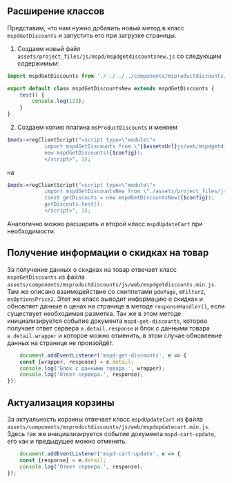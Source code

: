 ## Расширение классов

Представим, что нам нужно добавить новый метод в класс `mspdGetDiscounts` и запустить его при загрузке страницы.

1. Создаем новый файл `assets/project_files/js/mspd/mspdgetdiscountsnew.js` cо следующим содержимым:

```js
import mspdGetDiscounts from './../../../components/msproductdiscounts/js/web/mspdgetdiscounts.min.js'

export default class mspdGetDiscountsNew extends mspdGetDiscounts {
    test() {
        console.log(123);
    }
}
```

2. Создаем копию плагина `msProductDiscounts` и меняем

```php
$modx->regClientScript("<script type=\"module\">
            import mspdGetDiscounts from \"{$assetsUrl}js/web/mspdgetdiscounts.min.js\";
            new mspdGetDiscounts({$config});
            </script>", 1);
```

на

```php
$modx->regClientScript("<script type=\"module\">
            import mspdGetDiscountsNew from \"./assets/project_files/js/mspd/mspdgetdiscountsnew.js\";
            const getDiscouts = new mspdGetDiscountsNew({$config});
            getDiscouts.test();
            </script>", 1);
```

Аналогично можно расширить и второй класс `mspdUpdateCart` при необходимости.

## Получение информации о скидках на товар

За получение данных о скидках на товар отвечает класс `mspdGetDiscounts` из файла `assets/components/msproductdiscounts/js/web/mspdgetdiscounts.min.js`. Там же описано
взаимодействие со сниппетами `pdoPage`, `mFilter2`, `msOptionsPrice2`. Этот же класс выводит информацию о скидках и обновляет данные о ценах на странице в
методе `responseHandler()`, если существует необходимая разметка. Так же в этом методе инициализируется событие документа `mspd-get-discounts`, которое получает ответ
сервера `e.detail.response` и блок
с данными товара `e.detail.wrapper` и которое можно отменить, в этом случае обновление данных на странице не произойдёт.

```js
    document.addEventListener('mspd-get-discounts', e => {
    const {wrapper, response} = e.detail;
    console.log('Блок с данными товара.', wrapper);
    console.log('Ответ сервера.', response);
});
```

## Актуализация корзины

За актуальность корзины отвечает класс `mspdUpdateCart` из файла `assets/components/msproductdiscounts/js/web/mspdupdatecart.min.js`. Здесь так же инициализируется событие
документа `mspd-cart-update`, его как и предыдущее можно отменить.

```js
    document.addEventListener('mspd-cart-update', e => {
    const {response} = e.detail;
    console.log('Ответ сервера.', response);
});
```
